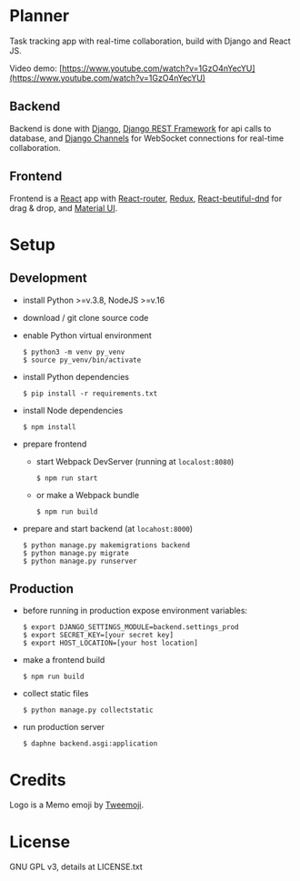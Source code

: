 # Planner

Task tracking app with real-time collaboration, build with Django and React JS.

Video demo: [https://www.youtube.com/watch?v=1GzO4nYecYU](https://www.youtube.com/watch?v=1GzO4nYecYU)

## Backend

Backend is done with [Django](https://www.djangoproject.com/), [Django REST Framework](https://www.django-rest-framework.org/) for api calls to database, and [Django Channels](https://channels.readthedocs.io/en/stable/) for WebSocket connections for real-time collaboration.

## Frontend

Frontend is a [React](https://reactjs.org/) app with [React-router](https://reactrouter.com/), [Redux](https://redux.js.org/), [React-beutiful-dnd](https://www.npmjs.com/package/react-beautiful-dnd) for drag & drop, and [Material UI](https://mui.com/).

# Setup

## Development

- install Python >=v.3.8, NodeJS >=v.16

- download / git clone source code

- enable Python virtual environment

  ```
  $ python3 -m venv py_venv
  $ source py_venv/bin/activate
  ```

- install Python dependencies

  ```
  $ pip install -r requirements.txt
  ```

- install Node dependencies

  ```
  $ npm install
  ```

- prepare frontend

  - start Webpack DevServer (running at `localost:8080`)

    ```
    $ npm run start
    ```

  - or make a Webpack bundle
    ```
    $ npm run build
    ```

- prepare and start backend (at `locahost:8000`)
  ```
  $ python manage.py makemigrations backend
  $ python manage.py migrate
  $ python manage.py runserver
  ```

## Production

- before running in production expose environment variables:

  ```
  $ export DJANGO_SETTINGS_MODULE=backend.settings_prod
  $ export SECRET_KEY=[your secret key]
  $ export HOST_LOCATION=[your host location]
  ```

- make a frontend build

  ```
  $ npm run build
  ```

- collect static files

  ```
  $ python manage.py collectstatic
  ```

- run production server

  ```
  $ daphne backend.asgi:application
  ```

# Credits

Logo is a Memo emoji by [Tweemoji](https://twemoji.twitter.com/).

# License

GNU GPL v3, details at LICENSE.txt
